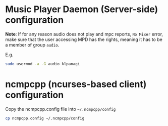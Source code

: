 # Music Player Daemon (Server-side) configuration

**Note**: If for any reason audio does not play and mpc reports, `No Mixer` error, make
sure that the user accessing MPD has the rights, meaning it has to be a member of group `audio`.

E.g.
```bash
sudo usermod -a -G audio klpanagi
```

# ncmpcpp (ncurses-based client) configuration

Copy the ncmpcpp.config file into `~/.ncmpcpp/config`

```bash
cp ncmpcpp.config ~/.ncmpcpp/config
```
